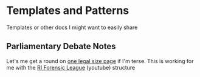 # Templates and Patterns
Templates or other docs I might want to easily share

## Parliamentary Debate Notes
Let's me get a round on [one legal size page](parliamentary-debate-notes.pdf) if I'm terse. This is working for me with the [RI Forensic League](https://www.youtube.com/watch?v=DNjW5ACKthw) (youtube) structure
